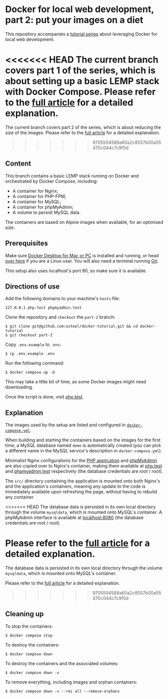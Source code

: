 # Docker for local web development, part 2: put your images on a diet

This repository accompanies a [tutorial series](https://tech.osteel.me/posts/docker-for-local-web-development-why-should-you-care "Docker for local web development, introduction: why should you care?") about leveraging Docker for local web development.

<<<<<<< HEAD
The current branch covers part 1 of the series, which is about setting up a basic LEMP stack with Docker Compose. Please refer to the [full article](https://tech.osteel.me/posts/docker-for-local-web-development-part-1-a-basic-lemp-stack "Docker for local web development, part 1: a basic LEMP stack") for a detailed explanation.
=======
The current branch covers part 2 of the series, which is about reducing the size of the images. Please refer to the [full article](https://tech.osteel.me/posts/docker-for-local-web-development-part-2-put-your-images-on-a-diet "Docker for local web development, part 2: put your images on a diet") for a detailed explanation.
>>>>>>> 9705504588a60a2c8557b00a55470c044c7c9f5d

## Content

This branch contains a basic LEMP stack running on Docker and orchestrated by Docker Compose, including:

* A container for Nginx;
* A container for PHP-FPM;
* A container for MySQL;
* A container for phpMyAdmin;
* A volume to persist MySQL data.

The containers are based on Alpine images when available, for an optimised size.

## Prerequisites

Make sure [Docker Desktop for Mac or PC](https://www.docker.com/products/docker-desktop) is installed and running, or head [over here](https://docs.docker.com/install/) if you are a Linux user. You will also need a terminal running [Git](https://git-scm.com/).

This setup also uses localhost's port 80, so make sure it is available.

## Directions of use

Add the following domains to your machine's `hosts` file:

```
127.0.0.1 php.test phpmyadmin.test
```

Clone the repository and `checkout` the `part-2` branch:

```
$ git clone git@github.com:osteel/docker-tutorial.git && cd docker-tutorial
$ git checkout part-2
```

Copy `.env.example` to `.env`:

```
$ cp .env.example .env
```

Run the following command:

```
$ docker compose up -d
```

This may take a little bit of time, as some Docker images might need downloading.

Once the script is done, visit [php.test](http://php.test).

## Explanation

The images used by the setup are listed and configured in [`docker-compose.yml`](https://github.com/osteel/docker-tutorial/blob/part-2/docker-compose.yml).

When building and starting the containers based on the images for the first time, a MySQL database named `demo` is automatically created (you can pick a different name in the MySQL service's description in `docker-compose.yml`).

Minimalist Nginx configurations for the [PHP application](https://github.com/osteel/docker-tutorial/blob/part-2/.docker/nginx/conf.d/php.conf) and [phpMyAdmin](https://github.com/osteel/docker-tutorial/blob/part-2/.docker/nginx/conf.d/phpmyadmin.conf) are also copied over to Nginx's container, making them available at [php.test](http://php.test) and [phpmyadmin.test](http://phpmyadmin.test) respectively (the database credentials are *root* / *root*).

The `src/` directory containing the application is mounted onto both Nginx's and the application's containers, meaning any update to the code is immediately available upon refreshing the page, without having to rebuild any container.

<<<<<<< HEAD
The database data is persisted in its own local directory through the volume `mysqldata`, which is mounted onto MySQL's container. A phpMyAdmin interface is available at [localhost:8080](http://localhost:8080) (the database credentials are root / root).

Please refer to the [full article](https://tech.osteel.me/posts/docker-for-local-web-development-part-1-a-basic-lemp-stack "Docker for local web development, part 1: a basic LEMP stack") for a detailed explanation.
=======
The database data is persisted in its own local directory through the volume `mysqldata`, which is mounted onto MySQL's container.

Please refer to the [full article](https://tech.osteel.me/posts/docker-for-local-web-development-part-2-put-your-images-on-a-diet "Docker for local web development, part 2: put your images on a diet") for a detailed explanation.
>>>>>>> 9705504588a60a2c8557b00a55470c044c7c9f5d

## Cleaning up

To stop the containers:

```
$ docker compose stop
```

To destroy the containers:

```
$ docker compose down
```

To destroy the containers and the associated volumes:

```
$ docker compose down -v
```

To remove everything, including images and orphan containers:

```
$ docker compose down -v --rmi all --remove-orphans
```
